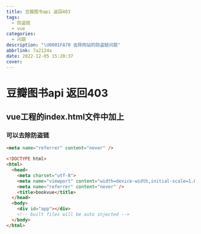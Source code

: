 ```yaml
---
title: 豆瓣图书api 返回403
tags:
  - 防盗链
  - vue
categories:
  - 问题
description: "\U0001FA70 去除网站的防盗链问题"
abbrlink: 7a2124a
date: 2022-12-05 15:20:37
cover:
---
```

# 豆瓣图书api 返回403
## vue工程的index.html文件中加上
### 可以去除防盗链
```html
<meta name="referrer" content="never" />
```
```html
<!DOCTYPE html>
<html>
  <head>
    <meta charset="utf-8">
    <meta name="viewport" content="width=device-width,initial-scale=1.0">
    <meta name="referrer" content="never" />
    <title>bookvue</title>
  </head>
  <body>
    <div id="app"></div>
    <!-- built files will be auto injected -->
  </body>
</html>
```